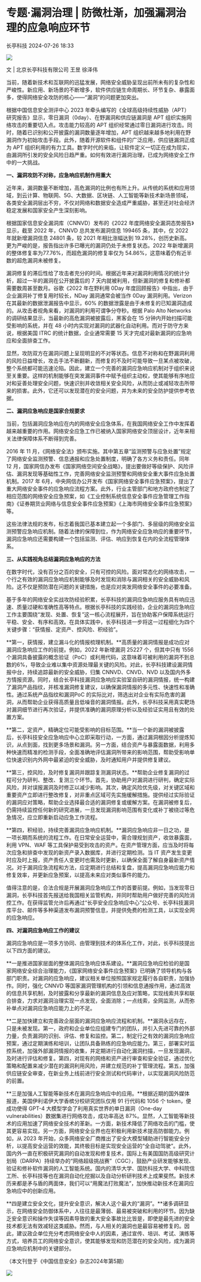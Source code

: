 #  专题·漏洞治理 | 防微杜渐，加强漏洞治理的应急响应环节   
 长亭科技   2024-07-26 18:33  
  
![](https://mmbiz.qpic.cn/sz_mmbiz_gif/Fuleibl6qMuoWdNvwsRwEziaG73dMeiawoeM9XSKnDoYPpCtYBEZcvTBPhMxf0wySphLfeibuVGVt2Bv9WIC1ichmIg/640?from=appmsg&tp=webp&wxfrom=5&wx_lazy=1&wx_co=1&wx_fmt=gif "")  
  
文 | 北京长亭科技有限公司 王昱 徐泽伟  
  
当前，随着新技术和互联网的迅猛发展，网络安全威胁呈现出前所未有的复杂性和严峻性。新应用、新场景的不断增多，软件供应链生命周期长、环节复杂、暴露面多，使得网络安全攻防的核心——“漏洞”的问题更加突出。  
  
根据中国信息安全测评中心 2023 年牵头编写的《全球高级持续性威胁（APT）研究报告》显示，零日漏洞（0day）、在野漏洞和供应链漏洞是 APT 组织实施网络攻击的重要切入点。攻击能力较高的 APT 组织经常通过零日漏洞进行攻击。同时，随着已识别和公开披露的漏洞数量逐年增加，APT 组织越来越多地利用在野漏洞作为初始攻击手段。此外，随着开源软件和组件的广泛应用，供应链漏洞正成为 APT 组织利用的有力工具。数字时代的来临，让软件定义一切正在成为现实，由漏洞所引发的安全风险日趋严重。如何有效进行漏洞治理，已成为网络安全工作中的一大挑战。  
  
  
**一、漏洞攻防不对称，应急响应机制作用重大**  
  
近年来，漏洞数量不断增加，高危漏洞的比例也有所上升。从传统的系统和应用领域，到云计算、物联网、5G、大数据、区块链、人工智能等新技术新场景领域，各类安全漏洞层出不穷，不仅对网络和数据安全造成严重威胁，甚至还对社会经济稳定发展和国家安全产生深刻影响。  
  
根据国家信息安全漏洞库（CNNVD）发布的《2022 年度网络安全漏洞态势报告》显示，截至 2022 年，CNNVD 总共发布漏洞信息 199465 条，其中，仅 2022 年就新增漏洞信息 24801 条，较 2021 年相比涨幅达到 19.28%，创历史新高。更为严峻的是，报告指出许多已曝光的漏洞仍处于未修复状态。2022 年新增漏洞的整体修复率为77.76%，而超危漏洞的修复率仅为 54.86%，这意味着仍有近半数的超危漏洞未被修复。  
  
漏洞修复的滞后性给了攻击者充分的时间。根据近年来对漏洞利用情况的统计分析，超过一半的漏洞在公开披露后的 7 天内就被利用，但新漏洞的修复和修补都需要数周甚至数月。谷歌《2022 年在野利用 0Day 年度回顾报告》中指出，由于企业漏洞补丁修复用时较长，NDay 漏洞通常会被当作 0Day 漏洞利用。Verizon 在其最新的数据泄漏报告中显示，60% 的数据泄露是由于未修复的已知漏洞造成的。从攻击者视角来看，对漏洞的利用可谓争分夺秒。根据 Palo Alto Networks 的调研结果显示，当最新的高危漏洞被披露后，黑客会在 15 分钟内开始扫描可能受影响的系统，并在 48 小时内实现对漏洞的武器化自动利用。而对于防守方来说，根据美国 ITRC 的统计数据，企业通常需要 15 天才完成对最新漏洞的应急响应和全面排查工作。  
  
显然，攻防双方在漏洞问题上呈现明显的不对等状态。信息不对称和在野漏洞利用的风险日益增长，攻击手法不断翻新，而修复的不及时可能导致一旦某点被攻破，整个系统都可能迅速沦陷。因此，建立一个完善的漏洞应急响应机制对于组织来说至关重要。这样的机制能够在突发漏洞事件中赋予组织主动权，使其能够有序地应对和妥善处理安全问题，快速识别并收敛相关安全风险，从而防止或减轻攻击所带来的损害。此外，它还可以发现潜在的安全问题，并为未来的安全防护提供参考依据。  
  
  
**二、漏洞应急响应是国家合规要求**  
  
当前，包括漏洞应急响应在内的网络安全应急体系，在我国网络安全工作中发挥着越来越重要的作用。网络安全应急工作已被纳入国家网络安全顶层设计，近年来相关法律保障体系不断得到完善。  
  
2016 年 11 月，《网络安全法》颁布实施。其中第五章“监测预警与应急处置”规定了网络安全监测预警、信息通报和应急处置制度，明确了各方义务和责任。同年 12 月，国家网信办发布《国家网络空间安全战略》，提出要做好等级保护、风险评估、漏洞发现等基础性工作，完善网络安全监测预警和网络安全重大事件应急处置机制。2017 年 6月，中央网信办公开发布《国家网络安全事件应急预案》，提出了重大网络安全事件的应急响应流程方案。此外，行业主管部门和地方政府也制定了相应范围的网络安全应急预案，如《工业控制系统信息安全事件应急管理工作指南》《证券期货业网络与信息安全事件应急预案》《上海市网络安全事件应急预案》等。  
  
这些法律法规的发布，标志着我国已基本建立起一个多部门、多层级的网络安全监测预警应急响应机制。随着法律的保障到位，作为网络安全应急响应的重要环节，漏洞应急响应还需要构建一个包括监测、评估、响应到恢复在内的全流程管理体系。  
  
  
**三、从实践视角总结漏洞应急响应的方法**  
  
在数字时代，没有百分之百的安全，只有可控的风险。面对常态化的网络攻击，一个行之有效的漏洞应急响应机制能够及时发现和消除与漏洞相关的安全威胁和风险。这不仅是预防潜在问题的关键措施，也是应对突发网络安全事件的必要准备。  
  
基于多年的网络安全实战攻防经验积累，长亭科技的漏洞应急响应服务具有响应迅速、质量过硬和准确性高等特点。根据长亭科技的实践经验，企业的漏洞应急响应工作主要围绕“发现、处置、恢复”这一核心流程展开，旨在协助客户保障系统运行平稳、安全、有序和高效。在具体实践中，长亭科技进一步将这一过程细化为四个关键步骤：“获情报、定资产、控风险、积经验”。  
  
**第一，获情报，建立漏斗化的情报梳理机制。**高质量的漏洞情报是成功应对漏洞应急响应工作的前提。例如，2022 年新增漏洞 25227 个，但其中只有 1556 个漏洞具备披露的概念验证（PoC）或利用代码，这意味着可被利用的漏洞不到总数的6%，导致企业难以集中资源处理最关键的风险。对此，长亭科技建设漏洞情报中台，持续追踪最新的安全威胁，归集 CNNVD、CNVD、NVD 以及国内外多方情报资源。同时，结合长亭科技漏洞应急响应实验室自研的漏洞情报，统一构建了漏洞产品指纹，并核准漏洞修复建议，以确保漏洞情报的多元性、快速性和准确性。通过系统产品指纹和漏洞PoC 的实际比对，筛选出对企业有实际危害的漏洞，从而帮助企业获得高质量且低噪音的漏洞情报。此外，长亭科技采用真实靶场对漏洞细节进行再次验证，并提供准确的漏洞原理分析以及经验证实用且有效的处置方案。  
  
**第二，定资产，精确定位可能受影响的目标范围。**当一个新的漏洞被披露后，长亭科技安全应急响应中心立即采取行动，一方面，通过漏洞根因分析提炼知识，从点到面，找到更多场景和漏洞。另一方面，结合资产与暴露面数据，利用多种快速而精准的检测手段，全面准确地评估漏洞所带来的影响范围，帮助受影响单位快速识别内外网中最紧迫的安全威胁，及时通知用户并提供修复建议。  
  
**第三，控风险，及时修复漏洞并跟踪复测漏洞状态。**帮助企业修复漏洞的过程可分为研判、整改、复测三个环节。首先，协助用户对漏洞进行研判，确定实际风险，并对误报漏洞及时修正以减少影响。其次，确定风险优先级，对关键区域和重要资产立即进行整改修复，对非重点区域可先实施缓解措施。提供经过实际验证的漏洞应对策略，帮助企业选择最合适的漏洞修复或缓解方案。在漏洞被修复后，仍需持续监控任何新的研究进展，一旦发现漏洞影响范围有变化或补丁被绕过等危急情况，应立即重新启动应急工作流程。  
  
**第四，积经验，持续完善漏洞应急响应机制。**漏洞应急响应非一日之功，是一项长期而系统的流程工作。在日常安全运营中，需合理规划资产，收敛暴露面，利用 VPN、WAF 等工具保护易受到攻击的资产。在资产管理方面，应当及时将每次应急和排查中发现的新资产录入数据库，并进行定期检测。当 IT 资产发生变更时应及时上报，资产责任人变更时也需及时更新，以确保全面了解自身最新资产情况。对于漏洞应急流程和方法，应定期进行总结和复盘，提高漏洞应急响应能力和修复效率，并更新应急预案，以提高未来应对类似事件的能力。  
  
值得注意的是，合法合规是开展漏洞应急响应工作的首要前提。例如，当发现零日漏洞，长亭科技首先报送给我国相关监管机构，并同时帮助用户做好完善的风险消控工作。在获得监管允许后再通过“长亭安全应急响应中心”公众号、长亭科技漏洞库平台、邮件等多种渠道发布漏洞预警信息，并提供免费的检测工具，以实现全网的应急响应。  
  
  
**四、对漏洞应急响应工作的建议**  
  
漏洞应急响应是一项多方协同、由管理到技术的体系化工作，对此，长亭科技提出以下四方面的建议。  
  
**一是推进国家层面的整体漏洞应急响应体系建设。**漏洞应急响应检验的是国家网络安全综合治理能力，《国家网络安全事件应急预案》已明确了领导机构与各部门职责。对漏洞的应急响应，建议相关单位按照国家规定履行各自职责，加强协作。同时，强化 CNNVD 等国家漏洞管理机构的引领和信息通报作用，通过高效的信息共享机制，及时披露和分享最新的漏洞信息及应对策略，实现线索共享和联合排查，力求对漏洞治理实现一点发现，全面消除；一点线索，全网监测，从而弥补单点对漏洞应急响应能力上的不足。  
  
**二是加快建立和完善政企层面的漏洞应急响应流程和机制。**漏洞永远存在，只是未被发现。第一，政府和企业单位应组建专门的团队，并引入先进可靠的外部力量，负责漏洞的识别、评估、修复和监控。第二，制定行之有效的漏洞应急响应预案，通过定期演练和培训，让团队具备熟练的应急响应能力。第三，部署实时监控系统，加强外部漏洞情报的收集，并定期进行自动化漏洞扫描，一旦发现漏洞，及时进行评估和修复。第四，对现有的网络和资产进行审查和安全验证，通过优化策略和配置来减少潜在的漏洞利用风险，并建立规范的补丁管理流程。第五，加强供应链安全审查，在新业务上线前进行安全测试和代码审计，以实现漏洞风险防范的前置。  
  
**三是加强人工智能等新技术在漏洞应急响应中的应用。**根据近期的国外媒体报道，美国伊利诺伊大学香槟分校研究团队仅用 91 行代码和 1056 个 token，便成功使得 GPT-4 大模型学会了利用真实世界的单日漏洞（One-day vulnerabilities）数据集进行网络攻击，成功率高达 87%。显然，人工智能等新技术的应用加速了网络安全技术的革新。一方面，新技术降低了网络攻击的门槛，使其更容易实现。另一方面，网络安全业界也在积极利用新技术提高防御能力。例如，从 2023 年开始，众多网络安全厂商推出了安全大模型辅助进行智能安全分析，以提高安全运营的效能，其终极目标是实现安全运营的“全自动驾驶”。此外，国内外一直在积极研究漏洞的自动发现和修复技术，国际上有美国国防高级研究计划局（DARPA）持续举办的“网络超级挑战赛”（CGC），鼓励产业研发能够发现、验证和修补软件漏洞的人工智能系统。国内的清华大学、国防科技大学、中科院信工所、长亭科技等也在漏洞自动化挖掘以及自动分析研判技术上成果斐然。新技术历来都是矛与盾的两面体，我们可以“用魔法打败魔法”，加快推动新技术在漏洞应急响应中的创新应用。  
  
**四是建立安全文化，提升安全意识，解决人这个最大的“漏洞”。**诸多调研显示，在网络安全防御体系中，人往往是最薄弱、最易被突破和利用的环节。因为缺乏安全意识和操作失误等因素导致的重大安全事故比比皆是，即使是最先进的安全技术都无法有效减轻这类威胁。然而，与人相关的漏洞也是最容易被修复的。因此，建议政企单位充分考虑网络安全中人的因素，通过宣传、培训、考试、演练等方式，培养员工的网络安全意识，使其能够发现和防范潜在的安全风险，成为漏洞应急响应机制中的关键部分。  
  
（本文刊登于《中国信息安全》杂志2024年第5期）  
  
  
![](https://mmbiz.qpic.cn/sz_mmbiz_gif/Fuleibl6qMuoWdNvwsRwEziaG73dMeiawoe8xpEIAVnXqnJUPlfPrroKRJf3xoR9a6SOduYUwxRoRXb3tHAf0tHDw/640?from=appmsg&tp=webp&wxfrom=5&wx_lazy=1&wx_co=1&wx_fmt=gif "")  
  
  
  
